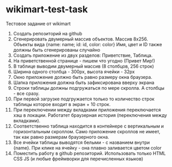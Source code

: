 # wikimart-test-task
Тестовое задание от wikimart

1.  Создать репозиторий на github
2.  Сгенерировать двумерный массив объектов. Массив 8x256. Объекты вида {name: name; id: id, color: color} Имя, цвет и ID также должны быть сгенерированы случайно
3.  Создать приложение из двух разделов: Приветствие, Таблица.
4.  На приветственной странице - пишем что угодно (Привет Мир!)
5.  В таблице выводим двумерный массив (8 столбцов, 256 строк)
6.  Ширина одного столбца - 300px, высота ячейки - 32px
7.  Окно приложение должно быть равно размеру окна браузера.
8.  Шапка приложения должна быть зафиксирована вверху экрана
9.  Строки таблицы должны подгружаться по мере скролла. А столбцы - все сразу.
10.  При первой загрузке подгружается только то количество строк таблицы которое входит в экран + 10 строк.
11.  При переключении между вкладками приложения переключается хэш в локации. Работатет браузерная история (переключения между вкладками).
12.  Соответственно таблица находится в контейнере с вертикальным и горизонтальным скроллом. Само приложение скроллов не имеет, так как равно размерам браузерного окна.
13.  Все ячейки таблицы выводятся белыми - с названием внутри {name}. При клике на ячейку - она плавно заливается цветом color
14.  Поместить работу в github репозиторий. Использовать только HTML CSS JS (и любые фреймворки для перечисленных языков)

